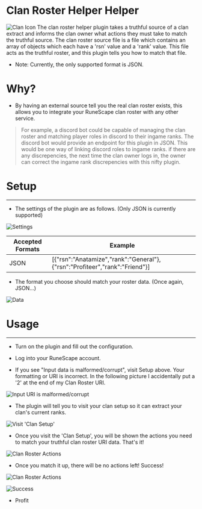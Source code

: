 # Clan Roster Helper Helper 

![Clan Icon](https://www.champs.chat/wp-content/uploads/2020/04/Clan_Homes_transparent.png) The clan roster helper plugin takes a truthful source of a clan extract and informs the clan owner what actions they must take to match the truthful source. The clan roster source file is a file which contains an array of objects which each have a 'rsn' value and a 'rank' value. This file acts as the truthful roster, and this plugin tells you how to match that file.

  - Note: Currently, the only supported format is JSON.

# Why?

  - By having an external source tell you the real clan roster exists, this allows you to integrate your RuneScape clan roster with any other service. 
  > For example, a discord bot could be capable of managing the clan roster and matching player roles in discord to their ingame ranks. The discord bot would provide an endpoint for this plugin in JSON. This would be one way of linking discord roles to ingame ranks. if there are any discrepencies, the next time the clan owner logs in, the owner can correct the ingame rank discrepencies with this nifty plugin.


# Setup
---
  - The settings of the plugin are as follows. (Only JSON is currently supported)

   ![Settings](http://champs.chat/images/2020-04-20_20:38:29PM.png)

   | Accepted Formats | Example |
   | ------ | ------ |
   | JSON | [{"rsn":"Anatamize","rank":"General"}, {"rsn":"Profiteer","rank":"Friend"}] |

  - The format you choose should match your roster data. (Once again, JSON...)

   ![Data](http://champs.chat/images/2020-04-20_20:46:09PM.png)

# Usage
---
  - Turn on the plugin and fill out the configuration.

  - Log into your RuneScape account.

  - If you see "Input data is malformed/corrupt", visit Setup above. Your formatting or URI is incorrect. In the following picture I accidentally put a '2' at the end of my Clan Roster URI.

   ![Input URI is malformed/corrupt](http://champs.chat/images/2020-04-20_20:42:04PM.png)

  - The plugin will tell you to visit your clan setup so it can extract your clan's current ranks.

   ![Visit 'Clan Setup'](http://champs.chat/images/2020-04-20_20:41:52PM.png)

  - Once you visit the 'Clan Setup', you will be shown the actions you need to match your truthful clan roster URI data. That's it!

   ![Clan Roster Actions](http://champs.chat/images/2020-04-20_20:40:49PM.png)

  - Once you match it up, there will be no actions left! Success!

   ![Clan Roster Actions](http://champs.chat/images/2020-04-20_20:40:49PM.png)

   ![Success](http://champs.chat/images/2020-04-20_20:41:43PM.png)

  - Profit
